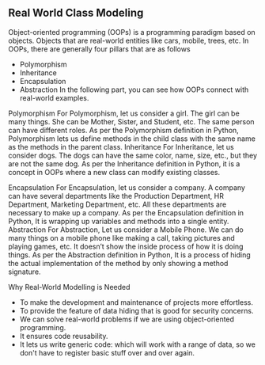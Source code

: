 ## Real World Class Modeling
Object-oriented programming (OOPs) is a programming paradigm based on objects. Objects that are real-world entities like cars, mobile, trees, etc.
In OOPs, there are generally four pillars that are as follows

- Polymorphism
- Inheritance
- Encapsulation
- Abstraction
In the following part, you can see how OOPs connect with real-world examples.


Polymorphism
    For Polymorphism, let us consider a girl. The girl can be many things.
    She can be Mother, Sister, and Student, etc. The same person can have different roles.
    As per the Polymorphism definition in Python, Polymorphism lets us define methods in the child class with the same name as the methods in the parent class.
Inheritance
    For Inheritance, let us consider dogs. The dogs can have the same color, name, size, etc., but they are not the same dog.
    As per the Inheritance definition in Python, it is a concept in OOPs where a new class can modify existing classes.


Encapsulation
    For Encapsulation, let us consider a company. A company can have several departments like the Production Department, HR Department, Marketing Department, etc.
    All these departments are necessary to make up a company.
    As per the Encapsulation definition in Python, It is wrapping up variables and methods into a single entity.
Abstraction
    For Abstraction, Let us consider a Mobile Phone. We can do many things on a mobile phone like making a call,
    taking pictures and playing games, etc. It doesn’t show the inside process of how it is doing things.
    As per the Abstraction definition in Python, It is a process of hiding the actual implementation of the method by only showing a method signature.

Why Real-World Modelling is Needed
- To make the development and maintenance of projects more effortless.
- To provide the feature of data hiding that is good for security concerns.
- We can solve real-world problems if we are using object-oriented programming.
- It ensures code reusability.
- It lets us write generic code: which will work with a range of data, so we don't have to register basic stuff over and over again.

